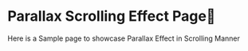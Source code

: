 # Parallax Scrolling Effect Page📃
Here is a Sample page to showcase Parallax Effect in Scrolling Manner